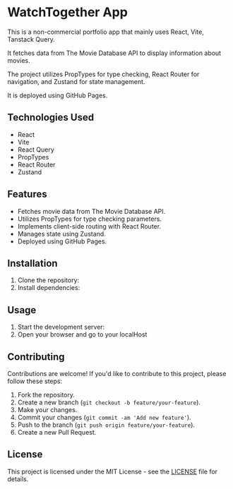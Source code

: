 # WatchTogether App

This is a non-commercial portfolio app that mainly uses React, Vite, Tanstack Query.

It fetches data from The Movie Database API to display information about movies. 

The project utilizes PropTypes for type checking, React Router for navigation, and Zustand for state management. 

It is deployed using GitHub Pages.

## Technologies Used

- React
- Vite
- React Query
- PropTypes
- React Router
- Zustand

## Features

- Fetches movie data from The Movie Database API.
- Utilizes PropTypes for type checking parameters.
- Implements client-side routing with React Router.
- Manages state using Zustand.
- Deployed using GitHub Pages.

## Installation

1. Clone the repository:
2. Install dependencies:

## Usage

1. Start the development server:
2. Open your browser and go to your localHost

## Contributing

Contributions are welcome! If you'd like to contribute to this project, please follow these steps:

1. Fork the repository.
2. Create a new branch (`git checkout -b feature/your-feature`).
3. Make your changes.
4. Commit your changes (`git commit -am 'Add new feature'`).
5. Push to the branch (`git push origin feature/your-feature`).
6. Create a new Pull Request.

## License

This project is licensed under the MIT License - see the [LICENSE](LICENSE) file for details.

